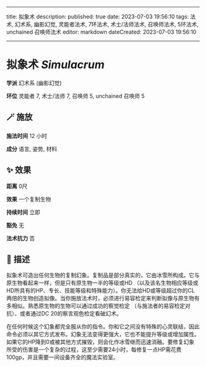 
---
title: 拟象术
description: 
published: true
date: 2023-07-03 19:56:10
tags: 法术, 幻术系, 幽影幻觉, 灵能者法术, 7环法术, 术士/法师法术, 召唤师法术, 5环法术, unchained 召唤师法术
editor: markdown
dateCreated: 2023-07-03 19:56:10

---

# **拟象术** *Simulacrum*

**学派** 幻术系 (幽影幻觉) 

**环位** 灵能者 7, 术士/法师 7, 召唤师 5, unchained 召唤师 5

## 🪄 施放

**施法时间** 12 小时

**成分** 语言, 姿势, 材料

## ✨ 效果  

**距离** 0尺 

**效果** 一个复制生物 

**持续时间** 立即 

**豁免** 无

**法术抗力** 否

## 📖 描述

拟象术可造出任何生物的复制幻象。复制品是部分真实的，它由冰雪所构成。它与原生物看起来一样，但是只有原生物一半的等级或HD （以及该名生物相应等级或HD所具有的HP、专长、技能等级和特殊能力）。你无法给HD或等级超过你的CL两倍的生物创造拟像。当你施放法术时，必须进行易容检定来判断拟像与原生物有多相似。熟悉原生物的生物可以通过成功的察觉检定 （与施法者的易容检定对抗）、或者通过DC 20的察言观色检定看破幻术。

在任何时候这个幻象都完全服从你的指令。你和它之间没有特殊的心灵联结，因此命令必须以其它方式发布。幻象无法变得更强大，它也不能提升等级或增加属性。如果它的HP降到0或被其他方式摧毁，则会化作冰雪继而迅速消融。要修复幻象所受的伤害是一个复杂的过程，这至少需要24小时，每修复一点HP需花费100gp，并且需要一间设备齐全的魔法实验室。
    